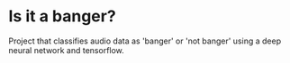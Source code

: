 # Is it a banger?

Project that classifies audio data as 'banger' or 'not banger' using a deep neural network and tensorflow.
